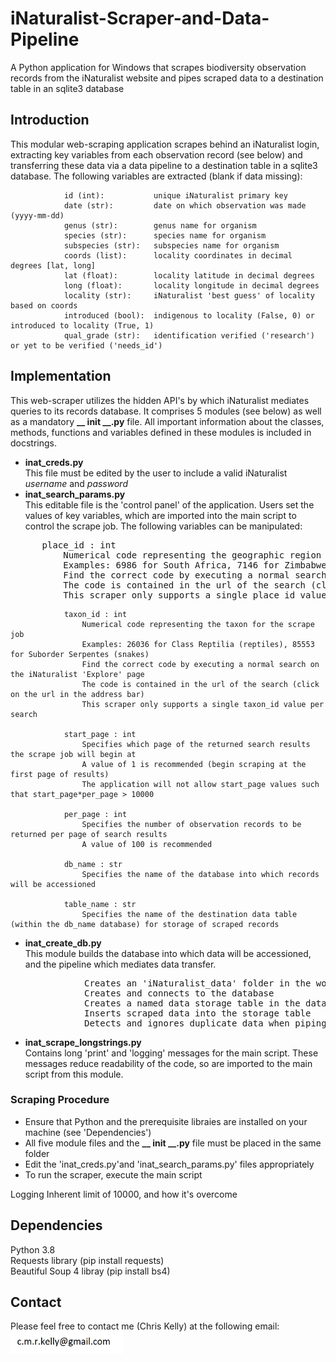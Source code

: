 # iNaturalist-Scraper-and-Data-Pipeline
A Python application for Windows that scrapes biodiversity observation records from the iNaturalist website and pipes scraped data to a destination table in an sqlite3 database

## Introduction
This modular web-scraping application scrapes behind an iNaturalist login, extracting key variables from each observation record (see below) and transferring these data via a data pipeline to a destination table in a sqlite3 database. The following variables are extracted (blank if data missing):

                id (int):           unique iNaturalist primary key
                date (str):         date on which observation was made (yyyy-mm-dd)
                genus (str):        genus name for organism
                species (str):      species name for organism
                subspecies (str):   subspecies name for organism
                coords (list):      locality coordinates in decimal degrees [lat, long]
                lat (float):        locality latitude in decimal degrees
                long (float):       locality longitude in decimal degrees
                locality (str):     iNaturalist 'best guess' of locality based on coords
                introduced (bool):  indigenous to locality (False, 0) or introduced to locality (True, 1)
                qual_grade (str):   identification verified ('research') or yet to be verified ('needs_id')  

## Implementation

This web-scraper utilizes the hidden API's by which iNaturalist mediates queries to its records database. It comprises 5 modules (see below) as well as a mandatory **__ init __.py** file. All important information about the classes, methods, functions and variables defined in these modules is included in docstrings.


- **inat_creds.py**<br/>
This file must be edited by the user to include a valid iNaturalist *username* and *password*
- **inat_search_params.py**<br/>
This editable file is the 'control panel' of the application. Users set the values of key variables, which are imported into the main script to control the scrape job. The following variables can be manipulated:
<pre>
      place_id : int
          Numerical code representing the geographic region for the scrape job
          Examples: 6986 for South Africa, 7146 for Zimbabwe
          Find the correct code by executing a normal search on the iNaturalist 'Explore' page
          The code is contained in the url of the search (click on the url in the address bar)
          This scraper only supports a single place_id value per search
</pre>
                taxon_id : int
                    Numerical code representing the taxon for the scrape job
                    Examples: 26036 for Class Reptilia (reptiles), 85553 for Suborder Serpentes (snakes)
                    Find the correct code by executing a normal search on the iNaturalist 'Explore' page
                    The code is contained in the url of the search (click on the url in the address bar)
                    This scraper only supports a single taxon_id value per search

                start_page : int
                    Specifies which page of the returned search results the scrape job will begin at
                    A value of 1 is recommended (begin scraping at the first page of results)
                    The application will not allow start_page values such that start_page*per_page > 10000

                per_page : int
                    Specifies the number of observation records to be returned per page of search results
                    A value of 100 is recommended

                db_name : str
                    Specifies the name of the database into which records will be accessioned

                table_name : str 
                    Specifies the name of the destination data table (within the db_name database) for storage of scraped records

- **inat_create_db.py**<br/>
This module builds the database into which data will be accessioned, and the pipeline which mediates data transfer.<br/>
<pre>
              Creates an 'iNaturalist_data' folder in the working directory, in which the database will be located
              Creates and connects to the database
              Creates a named data storage table in the database, as a destination for scraped data
              Inserts scraped data into the storage table
              Detects and ignores duplicate data when piping to the table
</pre>
- **inat_scrape_longstrings.py**<br/>
Contains long 'print' and 'logging' messages for the main script. These messages reduce readability of the code, so are imported to the main script from this module.






### Scraping Procedure
- Ensure that Python and the prerequisite libraies are installed on your machine (see 'Dependencies')
- All five module files and the **__ init __.py** file must be placed in the same folder
- Edit the 'inat_creds.py'and 'inat_search_params.py' files appropriately
- To run the scraper, execute the main script




Logging
Inherent limit of 10000, and how it's overcome
 


## Dependencies
Python 3.8<br/>
Requests library (pip install requests)<br/>
Beautiful Soup 4 libray (pip install bs4)

## Contact
Please feel free to contact me (Chris Kelly) at the following email:<br/>
<img src="https://github.com/Afrisnake/AFRISNAKE.github.io/blob/master/images/cmrkelly_gmail_address.jpg" alt="email" width="180" height="36" />


